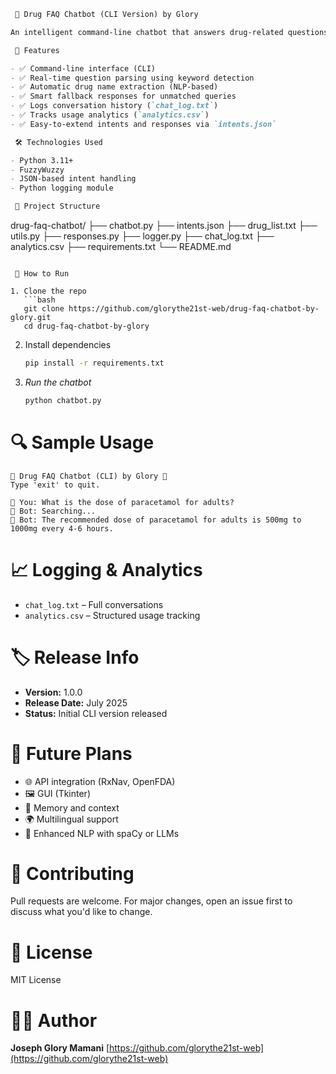 ```markdown
 💊 Drug FAQ Chatbot (CLI Version) by Glory

An intelligent command-line chatbot that answers drug-related questions using real-time logic and natural language processing (NLP). Built with Python and designed to assist users with basic drug FAQs such as dosage, use cases, and side effects.

 🚀 Features

- ✅ Command-line interface (CLI)
- ✅ Real-time question parsing using keyword detection
- ✅ Automatic drug name extraction (NLP-based)
- ✅ Smart fallback responses for unmatched queries
- ✅ Logs conversation history (`chat_log.txt`)
- ✅ Tracks usage analytics (`analytics.csv`)
- ✅ Easy-to-extend intents and responses via `intents.json`

 🛠️ Technologies Used

- Python 3.11+
- FuzzyWuzzy
- JSON-based intent handling
- Python logging module

 📂 Project Structure

```

drug-faq-chatbot/
├── chatbot.py
├── intents.json
├── drug\_list.txt
├── utils.py
├── responses.py
├── logger.py
├── chat\_log.txt
├── analytics.csv
├── requirements.txt
└── README.md

````

 🧪 How to Run

1. Clone the repo
   ```bash
   git clone https://github.com/glorythe21st-web/drug-faq-chatbot-by-glory.git
   cd drug-faq-chatbot-by-glory
````

2. Install dependencies

   ```bash
   pip install -r requirements.txt
   ```

3. *Run the chatbot*

   ```bash
   python chatbot.py
   ```

# 🔍 Sample Usage

```
💊 Drug FAQ Chatbot (CLI) by Glory 💊
Type 'exit' to quit.

👤 You: What is the dose of paracetamol for adults?
🤖 Bot: Searching...
🤖 Bot: The recommended dose of paracetamol for adults is 500mg to 1000mg every 4-6 hours.
```

# 📈 Logging & Analytics

* `chat_log.txt` – Full conversations
* `analytics.csv` – Structured usage tracking

# 🏷️ Release Info

* **Version:** 1.0.0
* **Release Date:** July 2025
* **Status:** Initial CLI version released

# 🔄 Future Plans

* 🌐 API integration (RxNav, OpenFDA)
* 🖼️ GUI (Tkinter)
* 🤖 Memory and context
* 🌍 Multilingual support
* 🧠 Enhanced NLP with spaCy or LLMs

# 🤝 Contributing

Pull requests are welcome. For major changes, open an issue first to discuss what you'd like to change.

# 📄 License

MIT License

# 👩‍💻 Author

**Joseph Glory Mamani**
[https://github.com/glorythe21st-web](https://github.com/glorythe21st-web)

